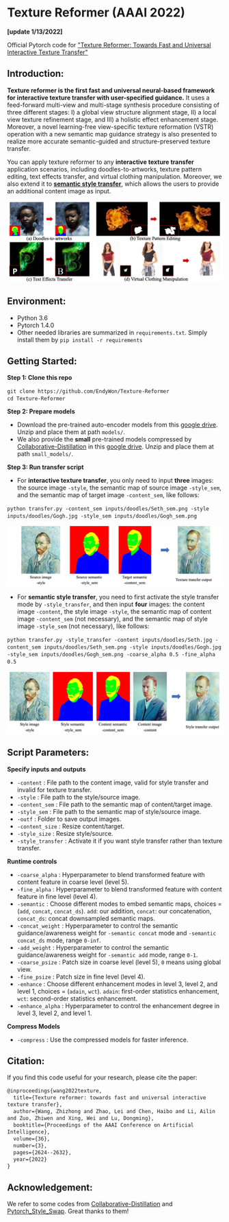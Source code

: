 # Texture Reformer (AAAI 2022)
**[update 1/13/2022]**

Official Pytorch code for ["Texture Reformer: Towards Fast and Universal Interactive Texture Transfer"](https://arxiv.org/abs/2112.02788)

## Introduction:

**Texture reformer is the first fast and universal neural-based framework for interactive texture transfer with user-specified guidance.** It uses a feed-forward multi-view and multi-stage synthesis procedure consisting of three different stages: I) a global view structure alignment stage, II) a local view texture refinement stage, and III) a holistic effect enhancement stage. Moreover, a novel learning-free view-specific texture reformation (VSTR) operation with a new semantic map guidance strategy is also presented to realize more accurate semantic-guided and structure-preserved texture transfer. 

You can apply texture reformer to any **interactive texture transfer** application scenarios, including doodles-to-artworks, texture pattern editing, text effects transfer, and virtual clothing manipulation. Moreover, we also extend it to [**semantic style transfer**](https://arxiv.org/pdf/1603.01768.pdf), which allows the users to provide an additional content image as input.

![show](https://github.com/EndyWon/Texture-Reformer/blob/main/figures/teaser.jpg)

## Environment:
- Python 3.6
- Pytorch 1.4.0
- Other needed libraries are summarized in `requirements.txt`. Simply install them by `pip install -r requirements`

## Getting Started:
**Step 1: Clone this repo**

`git clone https://github.com/EndyWon/Texture-Reformer`  
`cd Texture-Reformer`

**Step 2: Prepare models**

- Download the pre-trained auto-encoder models from this [google drive](https://drive.google.com/file/d/13n_YJ6J8lIvF-liWFeJY35nXsZM-5vTZ/view?usp=sharing). Unzip and place them at path `models/`.
- We also provide the **small** pre-trained models compressed by [Collaborative-Distillation](https://github.com/MingSun-Tse/Collaborative-Distillation) in this [google drive](https://drive.google.com/file/d/1RkDJs6Hv7FQ-vdw9B9qDzrzq8l79dABS/view?usp=sharing). Unzip and place them at path `small_models/`.

**Step 3: Run transfer script**

- For **interactive texture transfer**, you only need to input **three** images: the source image `-style`, the semantic map of source image `-style_sem`, and the semantic map of target image `-content_sem`, like follows:

`python transfer.py -content_sem inputs/doodles/Seth_sem.png -style inputs/doodles/Gogh.jpg -style_sem inputs/doodles/Gogh_sem.png`

![show](https://github.com/EndyWon/Texture-Reformer/blob/main/figures/texture_transfer.jpg)

- For **semantic style transfer**, you need to first activate the style transfer mode by `-style_transfer`, and then input **four** images: the content image `-content`, the style image `-style`, the semantic map of content image `-content_sem` (not necessary), and the semantic map of style image `-style_sem` (not necessary), like follows:

`python transfer.py -style_transfer -content inputs/doodles/Seth.jpg -content_sem inputs/doodles/Seth_sem.png -style inputs/doodles/Gogh.jpg -style_sem inputs/doodles/Gogh_sem.png -coarse_alpha 0.5 -fine_alpha 0.5`

![show](https://github.com/EndyWon/Texture-Reformer/blob/main/figures/style_transfer.jpg)


## Script Parameters:

**Specify inputs and outputs**

- `-content` : File path to the content image, valid for style transfer and invalid for texture transfer.
- `-style` : File path to the style/source image.
- `-content_sem` : File path to the semantic map of content/target image.
- `-style_sem` : File path to the semantic map of style/source image.
- `-outf` : Folder to save output images.
- `-content_size` : Resize content/target.
- `-style_size` : Resize style/source.
- `-style_transfer` : Activate it if you want style transfer rather than texture transfer.

**Runtime controls**

- `-coarse_alpha` : Hyperparameter to blend transformed feature with content feature in coarse level (level 5).
- `-fine_alpha` : Hyperparameter to blend transformed feature with content feature in fine level (level 4).
- `-semantic` : Choose different modes to embed semantic maps, choices = (`add`, `concat`, `concat_ds`). `add`: our addition, `concat`: our concatenation, `concat_ds`: concat downsampled semantic maps.
- `-concat_weight` : Hyperparameter to control the semantic guidance/awareness weight for `-semantic concat` mode and `-semantic concat_ds` mode, range `0-inf`.
- `-add_weight` : Hyperparameter to control the semantic guidance/awareness weight for `-semantic add` mode, range `0-1`.
- `-coarse_psize` : Patch size in coarse level (level 5), `0` means using global view.
- `-fine_psize` : Patch size in fine level (level 4).
- `-enhance` : Choose different enhancement modes in level 3, level 2, and level 1, choices = (`adain`, `wct`). `adain`: first-order statistics enhancement, `wct`: second-order statistics enhancement.
- `-enhance_alpha` : Hyperparameter to control the enhancement degree in level 3, level 2, and level 1.

**Compress Models**
- `-compress` : Use the compressed models for faster inference.


## Citation:

If you find this code useful for your research, please cite the paper:

```
@inproceedings{wang2022texture,
  title={Texture reformer: towards fast and universal interactive texture transfer},
  author={Wang, Zhizhong and Zhao, Lei and Chen, Haibo and Li, Ailin and Zuo, Zhiwen and Xing, Wei and Lu, Dongming},
  booktitle={Proceedings of the AAAI Conference on Artificial Intelligence},
  volume={36},
  number={3},
  pages={2624--2632},
  year={2022}
}
```

## Acknowledgement:

We refer to some codes from [Collaborative-Distillation](https://github.com/MingSun-Tse/Collaborative-Distillation) and [Pytorch_Style_Swap](https://github.com/irasin/Pytorch_Style_Swap). Great thanks to them!
